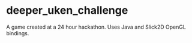 deeper_uken_challenge
=====================

A game created at a 24 hour hackathon.  Uses Java and Slick2D OpenGL bindings.